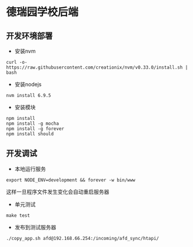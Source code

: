 # 德瑞园学校后端

## 开发环境部署
* 安装nvm
```
curl -o- https://raw.githubusercontent.com/creationix/nvm/v0.33.0/install.sh | bash
```
* 安装nodejs
```
nvm install 6.9.5
```
* 安装模块
```
npm install
npm install -g mocha
npm install -g forever
npm install should
```

## 开发调试
* 本地运行服务
```
export NODE_ENV=development && forever -w bin/www
```
这样一旦程序文件发生变化会自动重启服务器
* 单元测试
```
make test
```
* 发布到测试服务器
```
./copy_app.sh afd@192.168.66.254:/incoming/afd_sync/htapi/
```
